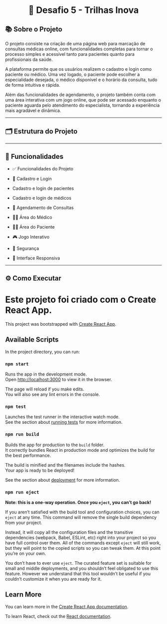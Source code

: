 <h1 align="center">🚀 Desafio 5 - Trilhas Inova</h1>

## 📚 Sobre o Projeto
O projeto consiste na criação de uma página web para marcação de consultas médicas online, com funcionalidades completas para tornar o processo simples e acessível tanto para pacientes quanto para profissionais da saúde.

A plataforma permite que os usuários realizem o cadastro e login como paciente ou médico. Uma vez logado, o paciente pode escolher a especialidade desejada, o médico disponível e o horário da consulta, tudo de forma intuitiva e rápida.

Além das funcionalidades de agendamento, o projeto também conta com uma área interativa com um jogo online, que pode ser acessado enquanto o paciente aguarda pelo atendimento do especialista, tornando a experiência mais agradável e dinâmica.


---

## 🗂️ Estrutura do Projeto

---

## 🎯 Funcionalidades

-   ✅ Funcionalidades do Projeto
-   👥 Cadastro e Login
-   Cadastro e login de pacientes

-   Cadastro e login de médicos

-   📅 Agendamento de Consultas

-   👨‍⚕️ Área do Médico

-   🧑‍💼 Área do Paciente

-   🎮 Jogo Interativo

-   🔐 Segurança

-   📱 Interface Responsiva




---





## ⚙️ Como Executar


# Este projeto foi criado com o Create React App.

This project was bootstrapped with [Create React App](https://github.com/facebook/create-react-app).

## Available Scripts

In the project directory, you can run:

### `npm start`

Runs the app in the development mode.\
Open [http://localhost:3000](http://localhost:3000) to view it in the browser.

The page will reload if you make edits.\
You will also see any lint errors in the console.

### `npm test`

Launches the test runner in the interactive watch mode.\
See the section about [running tests](https://facebook.github.io/create-react-app/docs/running-tests) for more information.

### `npm run build`

Builds the app for production to the `build` folder.\
It correctly bundles React in production mode and optimizes the build for the best performance.

The build is minified and the filenames include the hashes.\
Your app is ready to be deployed!

See the section about [deployment](https://facebook.github.io/create-react-app/docs/deployment) for more information.

### `npm run eject`

**Note: this is a one-way operation. Once you `eject`, you can’t go back!**

If you aren’t satisfied with the build tool and configuration choices, you can `eject` at any time. This command will remove the single build dependency from your project.

Instead, it will copy all the configuration files and the transitive dependencies (webpack, Babel, ESLint, etc) right into your project so you have full control over them. All of the commands except `eject` will still work, but they will point to the copied scripts so you can tweak them. At this point you’re on your own.

You don’t have to ever use `eject`. The curated feature set is suitable for small and middle deployments, and you shouldn’t feel obligated to use this feature. However we understand that this tool wouldn’t be useful if you couldn’t customize it when you are ready for it.

## Learn More

You can learn more in the [Create React App documentation](https://facebook.github.io/create-react-app/docs/getting-started).

To learn React, check out the [React documentation](https://reactjs.org/).
